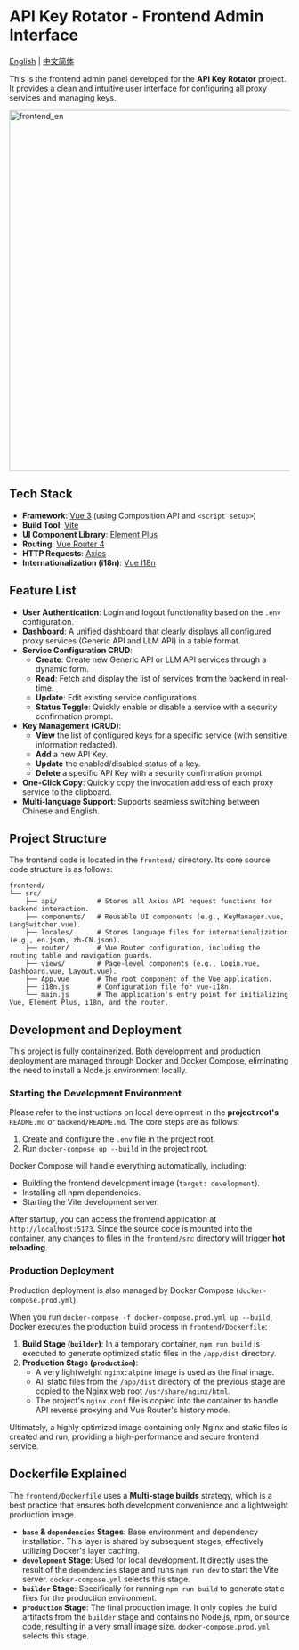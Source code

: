 # API Key Rotator - Frontend Admin Interface

[English](README.md) | [中文简体](README_CN.md)

This is the frontend admin panel developed for the **API Key Rotator** project. It provides a clean and intuitive user interface for configuring all proxy services and managing keys.

<img width="2172" height="648" alt="frontend_en" src="https://github.com/user-attachments/assets/17c6fee9-fb8c-4816-9734-3972159d6a7d" />

## Tech Stack

*   **Framework**: [Vue 3](https://vuejs.org/) (using Composition API and `<script setup>`)
*   **Build Tool**: [Vite](https://vitejs.dev/)
*   **UI Component Library**: [Element Plus](https://element-plus.org/)
*   **Routing**: [Vue Router 4](https://router.vuejs.org/)
*   **HTTP Requests**: [Axios](https://axios-http.com/)
*   **Internationalization (i18n)**: [Vue I18n](https://vue-i18n.intlify.dev/)

## Feature List

*   **User Authentication**: Login and logout functionality based on the `.env` configuration.
*   **Dashboard**: A unified dashboard that clearly displays all configured proxy services (Generic API and LLM API) in a table format.
*   **Service Configuration CRUD**:
    *   **Create**: Create new Generic API or LLM API services through a dynamic form.
    *   **Read**: Fetch and display the list of services from the backend in real-time.
    *   **Update**: Edit existing service configurations.
    *   **Status Toggle**: Quickly enable or disable a service with a security confirmation prompt.
*   **Key Management (CRUD)**:
    *   **View** the list of configured keys for a specific service (with sensitive information redacted).
    *   **Add** a new API Key.
    *   **Update** the enabled/disabled status of a key.
    *   **Delete** a specific API Key with a security confirmation prompt.
*   **One-Click Copy**: Quickly copy the invocation address of each proxy service to the clipboard.
*   **Multi-language Support**: Supports seamless switching between Chinese and English.

## Project Structure

The frontend code is located in the `frontend/` directory. Its core source code structure is as follows:

```
frontend/
└── src/
    ├── api/          # Stores all Axios API request functions for backend interaction.
    ├── components/   # Reusable UI components (e.g., KeyManager.vue, LangSwitcher.vue).
    ├── locales/      # Stores language files for internationalization (e.g., en.json, zh-CN.json).
    ├── router/       # Vue Router configuration, including the routing table and navigation guards.
    ├── views/        # Page-level components (e.g., Login.vue, Dashboard.vue, Layout.vue).
    ├── App.vue       # The root component of the Vue application.
    ├── i18n.js       # Configuration file for vue-i18n.
    └── main.js       # The application's entry point for initializing Vue, Element Plus, i18n, and the router.
```

## Development and Deployment

This project is fully containerized. Both development and production deployment are managed through Docker and Docker Compose, eliminating the need to install a Node.js environment locally.

### Starting the Development Environment

Please refer to the instructions on local development in the **project root's** `README.md` or `backend/README.md`. The core steps are as follows:

1.  Create and configure the `.env` file in the project root.
2.  Run `docker-compose up --build` in the project root.

Docker Compose will handle everything automatically, including:
*   Building the frontend development image (`target: development`).
*   Installing all npm dependencies.
*   Starting the Vite development server.

After startup, you can access the frontend application at `http://localhost:5173`. Since the source code is mounted into the container, any changes to files in the `frontend/src` directory will trigger **hot reloading**.

### Production Deployment

Production deployment is also managed by Docker Compose (`docker-compose.prod.yml`).

When you run `docker-compose -f docker-compose.prod.yml up --build`, Docker executes the production build process in `frontend/Dockerfile`:
1.  **Build Stage (`builder`)**: In a temporary container, `npm run build` is executed to generate optimized static files in the `/app/dist` directory.
2.  **Production Stage (`production`)**:
    *   A very lightweight `nginx:alpine` image is used as the final image.
    *   All static files from the `/app/dist` directory of the previous stage are copied to the Nginx web root `/usr/share/nginx/html`.
    *   The project's `nginx.conf` file is copied into the container to handle API reverse proxying and Vue Router's history mode.

Ultimately, a highly optimized image containing only Nginx and static files is created and run, providing a high-performance and secure frontend service.

## Dockerfile Explained

The `frontend/Dockerfile` uses a **Multi-stage builds** strategy, which is a best practice that ensures both development convenience and a lightweight production image.

*   **`base` & `dependencies` Stages**: Base environment and dependency installation. This layer is shared by subsequent stages, effectively utilizing Docker's layer caching.
*   **`development` Stage**: Used for local development. It directly uses the result of the `dependencies` stage and runs `npm run dev` to start the Vite server. `docker-compose.yml` selects this stage.
*   **`builder` Stage**: Specifically for running `npm run build` to generate static files for the production environment.
*   **`production` Stage**: The final production image. It only copies the build artifacts from the `builder` stage and contains no Node.js, npm, or source code, resulting in a very small image size. `docker-compose.prod.yml` selects this stage.

